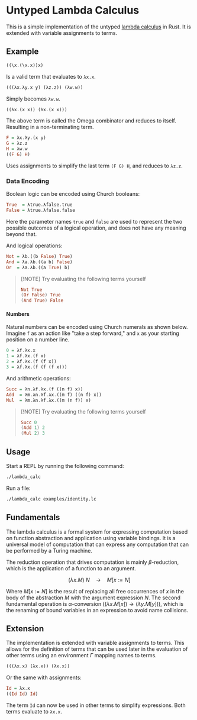 # Untyped Lambda Calculus

This is a simple implementation of the untyped [lambda calculus](https://en.wikipedia.org/wiki/Lambda_calculus) in Rust.
It is extended with variable assignments to terms.

## Example

```hs
((\x.(\x.x))x)
```

Is a valid term that evaluates to `λx.x`.

```hs
(((λx.λy.x y) (λz.z)) (λw.w))
```

Simply becomes `λw.w`.

```hs
((λx.(x x)) (λx.(x x)))
```

The above term is called the Omega combinator and reduces to itself. Resulting in a non-terminating term.

```hs
F = λx.λy.(x y)
G = λz.z
H = λw.w
((F G) H)
```

Uses assignments to simplify the last term `(F G) H`, and reduces to `λz.z`.

### Data Encoding

Boolean logic can be encoded using Church booleans:

```hs
True  = λtrue.λfalse.true
False = λtrue.λfalse.false
```

Here the parameter names `true` and `false` are used to represent the two possible outcomes of a logical operation, and does not have any meaning beyond that.

And logical operations:

```hs
Not = λb.((b False) True)
And = λa.λb.((a b) False)
Or  = λa.λb.((a True) b)
```

> [!NOTE] Try evaluating the following terms yourself
>
> ```hs
> Not True
> (Or False) True
> (And True) False
> ```

#### Numbers

Natural numbers can be encoded using Church numerals as shown below.
Imagine `f` as an action like "take a step forward," and `x` as your starting position on a number line.

```hs
0 = λf.λx.x
1 = λf.λx.(f x)
2 = λf.λx.(f (f x))
3 = λf.λx.(f (f (f x)))
```

And arithmetic operations:

```hs
Succ = λn.λf.λx.(f ((n f) x))
Add  = λm.λn.λf.λx.((m f) ((n f) x))
Mul  = λm.λn.λf.λx.((m (n f)) x)
```

> [!NOTE] Try evaluating the following terms yourself
>
> ```hs
> Succ 0
> (Add 1) 2
> (Mul 2) 3
> ```

## Usage

Start a REPL by running the following command:

```bash
./lambda_calc
```

Run a file:

```bash
./lambda_calc examples/identity.lc
```

## Fundamentals

The lambda calculus is a formal system for expressing computation based on function abstraction and application using variable bindings.
It is a universal model of computation that can express any computation that can be performed by a Turing machine.

The reduction operation that drives computation is mainly $β$-reduction, which is the application of a function to an argument.

$$
(\lambda x.M)\ N \quad\rightarrow\quad M[x:=N]
$$

Where $M[x:=N]$ is the result of replacing all free occurrences of $x$ in the body of the abstraction $M$ with the argument expression $N$.
The second fundamental operation is $α$-conversion ($`(\lambda x.M[x]) \rightarrow (\lambda y.M[y])`$), which is the renaming of bound variables in an expression to avoid name collisions.

## Extension

The implementation is extended with variable assignments to terms.
This allows for the definition of terms that can be used later in the evaluation of other terms using an environment $\Gamma$ mapping names to terms.

```hs
(((λx.x) (λx.x)) (λx.x))
```

Or the same with assignments:

```hs
Id = λx.x
((Id Id) Id)
```

The term `Id` can now be used in other terms to simplify expressions.
Both terms evaluate to `λx.x`.
